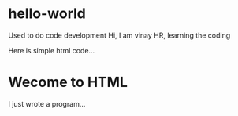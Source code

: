 # hello-world
Used to do code development
Hi, I am vinay HR, learning the coding
 
Here is simple html code...
<!DOCTYPE html>
<html>
  <head>
    <title>Hello world page</title>
  </head>
  <body>
    <h1>Wecome to HTML</h1>
    <p>I just wrote a program...</p>
  </body>
</html>
